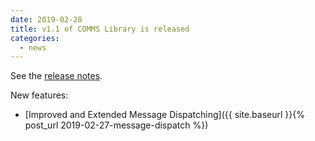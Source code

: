 ```yaml
---
date: 2019-02-28
title: v1.1 of COMMS Library is released
categories:
  - news
---
```

See the [release notes](https://github.com/commschamp/comms_champion/releases/tag/v1.1).

New features:

- [Improved and Extended Message Dispatching]({{ site.baseurl }}{% post_url 2019-02-27-message-dispatch %}) 
